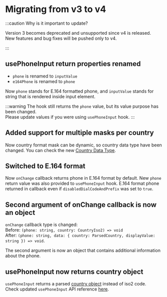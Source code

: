 # Migrating from v3 to v4

:::caution Why is it important to update?

Version 3 becomes deprecated and unsupported since v4 is released. <br/>
New features and bug fixes will be pushed only to v4.

:::

## usePhoneInput return properties renamed

- `phone` is renamed to `inputValue`
- `e164Phone` is renamed to `phone`

Now `phone` stands for E.164 formatted phone, and `inputValue` stands for string that is rendered inside input element.

:::warning
The hook still returns the `phone` value, but its value purpose has been changed.<br/>
Please update values if you were using `usePhoneInput` hook.
:::

## Added support for multiple masks per country

Now country format mask can be dynamic, so country data type have been changed. You can check the new [Country Data Type](/docs/Usage/ModifyCountries#country-data-type).

## Switched to E.164 format

Now `onChange` callback returns phone in E.164 format by default. New `phone` return value was also provided to `usePhoneInput` hook.
E.164 format phone returned in callback even if `disabledDialCodeAndPrefix` was set to `true`.

## Second argument of onChange callback is now an object

`onChange` callback type is changed: <br/>
Before: `(phone: string, country: CountryIso2) => void`<br/>
After: `(phone: string, data: { country: ParsedCountry, displayValue: string }) => void`.

The second argument is now an object that contains additional information about the phone.

## usePhoneInput now returns country object

`usePhoneInput` returns a parsed [country object](/docs/Usage/PhoneInput#parsedcountry-type) instead of iso2 code.<br/>
Check updated `usePhoneInput` API reference [here](/docs/Advanced%20Usage/usePhoneInput).
